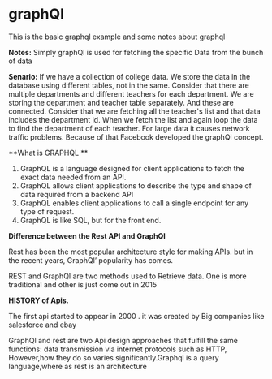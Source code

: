 # graphQl
This is the basic graphql example and some notes about graphql

**Notes:** Simply graphQl is used for fetching the specific Data from the bunch of data

**Senario:** If we have a collection of college data. We store the data in the database using different tables, not in the same. Consider that there are multiple departments and different teachers for each department. We are storing the department and teacher table separately. 
And these are connected.
Consider that we are fetching all the teacher's list and that data includes the department id. When we fetch the list and again loop the data to find the department of each teacher. For large data it causes network traffic problems. Because of that  Facebook developed the graphQl concept.


**What is GRAPHQL **

 1) GraphQL is a language designed for client applications to fetch the exact data needed from an API.
 2) GraphQL allows client applications to describe the type and shape of data required from a backend API
 3) GraphQL enables client applications to call a single endpoint for any type of request.
 4) GraphQL is like SQL, but for the front end.
 
**Difference between the Rest API and GraphQl**

Rest has been the most popular architecture style for making APIs. but in the recent years, GraphQl’ popularity has comes.

REST and GraphQl are two methods used to Retrieve data. One is more traditional and other is just come out in 2015

**HISTORY of Apis.**


The first api started to appear in 2000 . it was created by Big companies like salesforce and ebay

GraphQl and rest are two Api design approaches that fulfill the same functions: data transmission via internet protocols such as HTTP, However,how they do so varies significantly.Graphql is a query language,where as rest is an architecture

